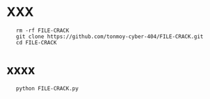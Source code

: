# XXX
       rm -rf FILE-CRACK
       git clone https://github.com/tonmoy-cyber-404/FILE-CRACK.git
       cd FILE-CRACK
# xxxx
       python FILE-CRACK.py

